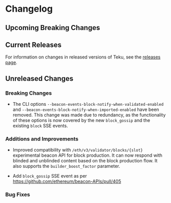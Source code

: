 # Changelog

## Upcoming Breaking Changes

## Current Releases

For information on changes in released versions of Teku, see
the [releases page](https://github.com/Consensys/teku/releases).

## Unreleased Changes

### Breaking Changes

- The CLI options `--beacon-events-block-notify-when-validated-enabled` and
  `--beacon-events-block-notify-when-imported-enabled` have been removed. This change was made due
  to redundancy, as the functionality of these options is now covered by the new `block_gossip` and
  the existing `block` SSE events.

### Additions and Improvements
- Improved compatibility with `/eth/v3/validator/blocks/{slot}` experimental beacon API for block production. It can now respond with blinded and unblinded content based on the block production flow. It also supports the `builder_boost_factor` parameter.

- Add `block_gossip` SSE event as per https://github.com/ethereum/beacon-APIs/pull/405

### Bug Fixes
